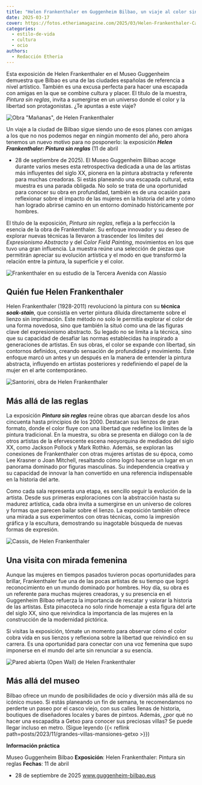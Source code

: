 ```yaml
---
title: "Helen Frankenthaler en Guggenheim Bilbao, un viaje al color sin reglas"
date: 2025-03-17
cover: https://fotos.etheriamagazine.com/2025/03/Helen-Frankenthaler-Cassis.jpg
categories: 
  - estilo-de-vida
  - cultura
  - ocio
authors: 
  - Redacción Etheria
---
```


Esta exposición de Helen Frankenthaler en el Museo Guggenheim demuestra que Bilbao es 
una de las ciudades españolas de referencia a nivel artístico. También es una excusa 
perfecta para hacer una escapada con amigas en la que se combine cultura y placer. El 
título de la muestra, _Pintura sin reglas_, invita a sumergirse en un universo donde el 
color y la libertad son protagonistas. ¿Te apuntas a este viaje? 

![Obra "Mañanas", de Helen Frankenthaler](https://fotos.etheriamagazine.com/2025/03/Helen-Frankenthaler-Mornings.jpg "Mañanas (Mornings). © 2025 Helen Frankenthaler Foundation, Inc./Artists Rights Society (ARS), New York / VEGAP © Rob McKeever, Gagosian")

Un viaje a la ciudad de Bilbao sigue siendo uno de esos planes con amigas a los que no 
nos podemos negar en ningún momento del año, pero ahora tenemos un nuevo motivo para no 
posponerlo: la exposición **_Helen Frankenthaler: Pintura sin reglas_** (11 de abril 

- 28 de septiembre de 2025). El Museo Guggenheim Bilbao acoge durante varios meses esta 
retrospectiva dedicada a una de las artistas más influyentes del siglo XX, pionera en la 
pintura abstracta y referente para muchas creadoras. Si estás planeando una escapada 
cultural, esta muestra es una parada obligada. No solo se trata de una oportunidad para 
conocer su obra en profundidad, también es de una ocasión para reflexionar sobre el 
impacto de las mujeres en la historia del arte y cómo han logrado abrirse camino en un 
entorno dominado históricamente por hombres. 

El título de la exposición, _Pintura sin reglas_, refleja a la perfección la esencia de 
la obra de Frankenthaler. Su enfoque innovador y su deseo de explorar nuevas técnicas la 
llevaron a trascender los límites del _Expresionismo Abstracto_ y del _Color Field 
Painting_, movimientos en los que tuvo una gran influencia. La muestra reúne una 
selección de piezas que permitirán apreciar su evolución artística y el modo en que 
transformó la relación entre la pintura, la superficie y el color. 

![Frankenthaler en su estudio de la Tercera Avenida con Alassio](https://fotos.etheriamagazine.com/2025/03/retrato-Helen-Frankenthaler.jpg "Frankenthaler en su estudio de la Tercera Avenida con Alassio, Nueva York, 1960. Helen Frankenthaler Foundation Archives, Nueva York. © Walter Silver")

## Quién fue Helen Frankenthaler

Helen Frankenthaler (1928-2011) revolucionó la pintura con su **técnica** 
_**soak-stain**_, que consistía en verter pintura diluida directamente sobre el lienzo 
sin imprimación. Este método no solo le permitía explorar el color de una forma 
novedosa, sino que también la situó como una de las figuras clave del expresionismo 
abstracto. Su legado no se limita a la técnica, sino que su capacidad de desafiar las 
normas establecidas ha inspirado a generaciones de artistas. En sus obras, el color se 
expande con libertad, sin contornos definidos, creando sensación de profundidad y 
movimiento. Este enfoque marcó un antes y un después en la manera de entender la pintura 
abstracta, influyendo en artistas posteriores y redefiniendo el papel de la mujer en el 
arte contemporáneo. 

![Santorini, obra de Helen Frankenthaler](https://fotos.etheriamagazine.com/2025/03/Helen-Frankenthaler-Santorini.jpg "Santorini, 1966. © Barbara Neff Smith and Solomon Byron Smith Purchase Fund.")

## Más allá de las reglas

La exposición _**Pintura sin reglas**_ reúne obras que abarcan desde los años cincuenta 
hasta principios de los 2000. Destacan sus lienzos de gran formato, donde el color fluye 
con una libertad que redefine los límites de la pintura tradicional. En la muestra, su 
obra se presenta en diálogo con la de otros artistas de la efervescente escena 
neoyorquina de mediados del siglo XX, como Jackson Pollock y Mark Rothko. Además, se 
exploran las conexiones de Frankenthaler con otras mujeres artistas de su época, como 
Lee Krasner o Joan Mitchell, resaltando cómo logró hacerse un lugar en un panorama 
dominado por figuras masculinas. Su independencia creativa y su capacidad de innovar la 
han convertido en una referencia indispensable en la historia del arte. 

Como cada sala representa una etapa, es sencillo seguir la evolución de la artista. 
Desde sus primeras exploraciones con la abstracción hasta su madurez artística, cada 
obra invita a sumergirse en un universo de colores y formas que parecen bailar sobre el 
lienzo. La exposición también ofrece una mirada a sus experimentos con otras técnicas, 
como la impresión gráfica y la escultura, demostrando su inagotable búsqueda de nuevas 
formas de expresión. 

![Cassis, de Helen Frankenthaler](https://fotos.etheriamagazine.com/2025/03/Helen-Frankenthaler-Cassis.jpg "Cassis, 1995.. © Helen Frankenthaler Foundation, Inc./Artists Rights Society (ARS), New York / VEGAP")

## Una visita con mirada femenina

Aunque las mujeres en tiempos pasados tuvieron pocas oportunidades para brillar, 
Frankenthaler fue una de las pocas artistas de su tiempo que logró reconocimiento en un 
mundo dominado por hombres. Hoy día, su obra es un referente para muchas mujeres 
creadoras, y su presencia en el Guggenheim Bilbao refuerza la importancia de rescatar y 
valorar la historia de las artistas. Esta pinacoteca no solo rinde homenaje a esta 
figura del arte del siglo XX, sino que reivindica la importancia de las mujeres en la 
construcción de la modernidad pictórica. 

Si visitas la exposición, tómate un momento para observar cómo el color cobra vida en 
sus lienzos y reflexiona sobre la libertad que reivindicó en su carrera. Es una 
oportunidad para conectar con una voz femenina que supo imponerse en el mundo del arte 
sin renunciar a su esencia. 

![Pared abierta (Open Wall) de Helen Frankenthaler](https://fotos.etheriamagazine.com/2025/03/Helen-Frankenthaler-OpenWall.jpg "Pared abierta (Open Wall), 1953. © Helen Frankenthaler Foundation")

## Más allá del museo

Bilbao ofrece un mundo de posibilidades de ocio y diversión más allá de su icónico 
museo. Si estás planeando un fin de semana, te recomendamos no perderte un paseo por el 
casco viejo, con sus calles llenas de historia, boutiques de diseñadores locales y bares 
de pintxos. Además, ¿por qué no hacer una escapadita a Getxo para conocer sus preciosas 
villas? Se puede llegar incluso en metro. (Sigue leyendo {{< reflink 
path=posts/2023/11/grandes-villas-mansiones-getxo >}}) 

**Información práctica** 

Museo Guggenheim Bilbao **Exposición**: Helen Frankenthaler: Pintura sin reglas 
**Fechas**: 11 de abril 

- 28 de septiembre de 2025 [www.guggenheim-bilbao.eus 
](https://www.guggenheim-bilbao.eus/)
